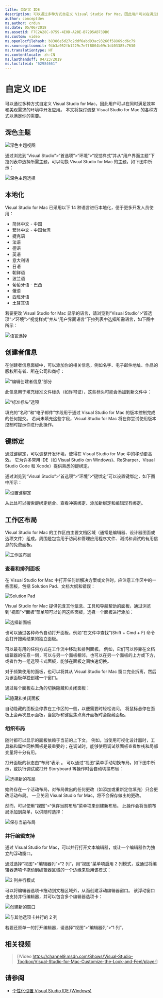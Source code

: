 ```yaml
---
title: 自定义 IDE
description: 可以通过多种方式自定义 Visual Studio for Mac，因此用户可以在满足效率和美观需求的环境中开发应用。 本主题将探讨调整 Visual Studio for Mac 的各种方式以满足你的需要。
author: conceptdev
ms.author: crdun
ms.date: 05/06/2018
ms.assetid: F7C2A28C-0759-4E0D-A28E-B72D5AB73DB6
ms.custom: video
ms.openlocfilehash: b8386e5d27c2ddf6abd93ac93266f58869cd6c79
ms.sourcegitcommit: 94b3a052fb1229c7e7f8804b09c1d403385c7630
ms.translationtype: HT
ms.contentlocale: zh-CN
ms.lasthandoff: 04/23/2019
ms.locfileid: "62984661"
---
```

# <a name="customizing-the-ide"></a>自定义 IDE

可以通过多种方式自定义 Visual Studio for Mac，因此用户可以在同时满足效率和美观需求的环境中开发应用。 本文将探讨调整 Visual Studio for Mac 的各种方式以满足你的需要。

## <a name="dark-theme"></a>深色主题

![深色主题视图](media/customizing-the-ide-image7a.png)

通过浏览到“Visual Studio”>“首选项”>“环境”>“视觉样式”并从“用户界面主题”下拉列表中选择所需主题，可以切换 Visual Studio for Mac 的主题，如下图中所示：

![深色主题选择](media/customizing-the-ide-image7b.png)

## <a name="localization"></a>本地化

Visual Studio for Mac 已采用以下 14 种语言进行本地化，便于更多开发人员使用：

* 简体中文 - 中国
* 繁体中文 - 中国台湾
* 捷克语
* 法语
* 德语
* 英语
* 意大利语
* 日语
* 朝鲜语
* 波兰语
* 葡萄牙语 - 巴西
* 俄语
* 西班牙语
* 土耳其语

若要更改 Visual Studio for Mac 显示的语言，请浏览到“Visual Studio”>“首选项”>“环境”>“视觉样式”并从“用户界面语言”下拉列表中选择所需语言，如下图中所示：

![语言选择](media/customizing-the-ide-image11a.png)

## <a name="author-information"></a>创建者信息

在创建者信息面板中，可以添加你的相关信息，例如名字、电子邮件地址、作品的版权所有者、所在公司和商标：

![“编辑创建者信息”部分](media/customizing-the-ide-image9a.png)

此信息用于填充标准文件标头（如许可证），这些标头可能会添加到新文件中：

![“标准标头”选项](media/customizing-the-ide-image8a.png)

填充的“名称”和“电子邮件”字段用于通过 Visual Studio for Mac 的版本控制完成的任何提交。 若尚未填充这些字段，Visual Studio for Mac 将在你尝试使用版本控制时提示你进行此操作。

## <a name="key-bindings"></a>键绑定

通过键绑定，可以调整开发环境，使得在 Visual Studio for Mac 中的移动更高效。 它为许多常用 IDE（如 Visual Studio (on Windows)、ReSharper、Visual Studio Code 和 Xcode）提供熟悉的键绑定。

通过浏览到“Visual Studio”>“首选项”>“环境”>“键绑定”可以设置键绑定，如下图中所示：

![设置键绑定](media/customizing-the-ide-image10a.png)

从此处可以搜索键绑定组合、查看冲突绑定、添加新绑定和编辑现有绑定。

## <a name="workspace-layout"></a>工作区布局

Visual Studio for Mac 的工作区由主要文档区域（通常是编辑器、设计器图面或选项文件）组成，周围是包含用于访问和管理应用程序文件、测试和调试的有用信息的免费面板。

 ![工作区布局](media/customizing-the-ide-image1a.png)

### <a name="viewing-and-arranging-pads"></a>查看和排列面板

在 Visual Studio for Mac 中打开任何新解决方案或文件时，应注意工作区中的一些面板，包括 Solution Pad、文档大纲和错误：

![Solution Pad](media/customizing-the-ide-image2a.png)

Visual Studio for Mac 提供包含其他信息、工具和导航帮助的面板，通过浏览到“视图”>“面板”菜单项可以访问这些面板，选择一个面板进行添加：

![选择新面板](media/customizing-the-ide-image3a.png)

也可以通过各种命令自动打开面板，例如“在文件中查找”(Shift + Cmd + F) 命令会打开搜索结果的独立面板。

可以最有用的任何方式在工作流中移动和排列面板。 例如，它们可以停靠在文档编辑器的任意一侧，可以与另一个面板相邻，也可以在另一个面板的上方或下方，或者作为一组选项卡式面板，能够在面板之间快速切换。

对于频繁使用的面板，也可以将其从 Visual Studio for Mac 窗口完全拆离，然后为该面板单独创建一个窗口。

通过每个面板右上角的切换隐藏和关闭面板：

![隐藏和关闭面板](media/customizing-the-ide-image5a.png)

自动隐藏的面板会停靠在工作区的一侧，以便需要时轻松访问。 将鼠标悬停在面板上会再次显示面板，当鼠标和键盘焦点离开面板时会隐藏面板。

### <a name="organizing-layouts"></a>组织布局

随时都可以显示的面板依赖于当前的上下文。 例如，当使用可视化设计器时，工具箱和属性网格面板是最重要的；在调试时，能够使用调试器面板查看堆栈和局部变量将十分有用。

打开面板的状态由“布局”表示 。 可以通过“视图”菜单手动切换布局，如下图中所示，或执行调试或打开 Storyboard 等操作时会自动切换布局：

![选择新的布局](media/customizing-the-ide-image6b.png)

始终存在一个活动布局，对布局做出的任何更改（如添加或重新定位填充）只会更改活动布局。 一旦关闭 Visual Studio for Mac，将不会保存做出的更改。

然而，可以使用“视图”>“保存当前布局”菜单项来创建新布局。 此操作会将当前布局添加到菜单，以供随时选择：

![保存当前布局](media/customizing-the-ide-image6a.png)

### <a name="side-by-side-editing-support"></a>并行编辑支持

通过 Visual Studio for Mac，可以并行打开文本编辑器，或让一个编辑器作为独立的浮动窗口。

通过选择“视图”>“编辑器列”>“2 列”，用“视图”菜单项启用 2 列模式，或通过将编辑器选项卡拖动到编辑器区域的一个边缘来启用该模式：

![2 列并行模式](media/customizing-the-ide-sbs.png)

可以将编辑器选项卡拖动到文档区域外，从而创建浮动编辑器窗口。 该浮动窗口也支持并行编辑器，并可以包含多个编辑器选项卡：

![创建新的窗口](media/customizing-the-ide-sbs1.png)

![与其他选项卡并行的 2 列](media/customizing-the-ide-sbs2.png)

若要还原单一的打开编辑器，请选择“视图”>“编辑器列”>“1 列”。

## <a name="related-video"></a>相关视频

> [!Video https://channel9.msdn.com/Shows/Visual-Studio-Toolbox/Visual-Studio-for-Mac-Customize-the-Look-and-Feel/player]

## <a name="see-also"></a>请参阅

- [个性化设置 Visual Studio IDE (Windows)](/visualstudio/ide/personalizing-the-visual-studio-ide)